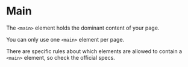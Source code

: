 # Main

The `<main>` element holds the dominant content of your page.

You can only use one `<main>` element per page.

There are specific rules about which elements are allowed to contain a `<main>` element, so check the official specs.